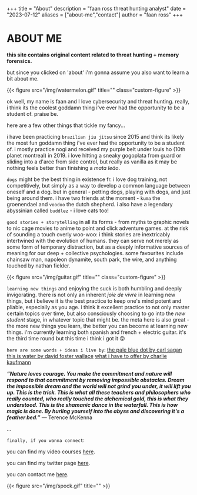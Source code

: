 +++
title = "About"
description = "faan ross threat hunting analyst"
date = "2023-07-12"
aliases = ["about-me","contact"]
author = "faan ross"
+++

# ABOUT ME

**this site contains original content related to threat hunting + memory forensics.**

but since you clicked on 'about' i'm gonna assume you also want to learn a bit about me.

{{< figure src="/img/watermelon.gif" title="" class="custom-figure" >}}

ok well, my name is faan and I love cybersecurity and threat hunting. really, i think its the coolest goddamn thing i've ever had the opportunity to be a student of. praise be. 

here are a few other things that tickle my fancy...

<!-- {{< figure src="/img/attack_kip.gif" title="" class="custom-figure" >}} -->

i have been practicing `brazilian jiu jitsu` since 2015 and think its likely the most fun goddamn thing i've ever had the opportunity to be a student of. i mostly practice nogi and received my purple belt under louis ho (10th planet montreal) in 2019. i love hitting a sneaky gogoplata from guard or sliding into a d'arce from side control, but really as vanilla as it may be nothing feels better than finishing a *mata leão*. 

<!-- {{< figure src="/img/goodboy.gif" title="" class="custom-figure" >}} -->

`dogs` might be the best thing in existence fr. i love dog training, not competitively, but simply as a way to develop a common language between oneself and a dog. but in general - petting dogs, playing with dogs, and just being around them. i have two friends at the moment - `kuma` the groenendael and `voodoo` the dutch shepherd. i also have a legendary abyssinian called `buddlez` - i love cats too!  

`good stories + storytelling` in all its forms - from myths to graphic novels to nic cage movies to anime to point and click adventure games. at the risk of sounding a touch overly woo-woo: i think stories are inextricably intertwined with the evolution of humans. they can serve not merely as some form of temporary distraction, but as a deeply informative sources of meaning for our deep + collective psychologies. some favourites include chainsaw man, napoleon dynamite, south park, the wire, and anything touched by nathan fielder.

{{< figure src="/img/guitar.gif" title="" class="custom-figure" >}}

`learning new things` and enjoying the suck is both humbling and deeply invigorating. there is not only an inherent *joie de vivre* in learning new things, but i believe it is the best practice to keep one's mind potent and pliable, especially as you age. i think it excellent practice to not only master certain topics over time, but also consciously choosing to go into the *new student* stage, in whatever topic that might be. the meta here is also great - the more new things you learn, the better you can become at learning new things. i'm currently learning both spanish and french + electric guitar. it's the third time round but this time i think i got it 😜

<!-- {{< figure src="/img/mckenna.gif" title="" class="custom-figure" >}} -->

`here are some words + ideas i live by`: 
[the pale blue dot by carl sagan](https://www.youtube.com/watch?v=wupToqz1e2g)
[this is water by david foster wallace](https://www.youtube.com/watch?v=eC7xzavzEKY)
[what i have to offer by charlie kaufmann](https://vimeo.com/45097801)

***“Nature loves courage. You make the commitment and nature will respond to that commitment by removing impossible obstacles. Dream the impossible dream and the world will not grind you under, it will lift you up. This is the trick. This is what all these teachers and philosophers who really counted, who really touched the alchemical gold, this is what they understood. This is the shamanic dance in the waterfall. This is how magic is done. By hurling yourself into the abyss and discovering it's a feather bed.”***
― Terence McKenna

...

`finally, if you wanna connect`:

you can find my video courses [here](https://www.youtube.com/channel/UCtwchzdOYHiXai5BxXPiHMg).

you can find my twitter page [here](https://www.twitter.com/faanross).

you can contact me [here](mailto:moi@faanross.com).

{{< figure src="/img/spock.gif" title="" >}}







